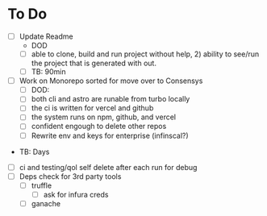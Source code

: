 # To Do

- [ ] Update Readme
  -  DOD 
  - [ ] able to clone, build and run project without help, 2) ability to see/run the project that is generated with out.
  - [ ] TB: 90min
- [ ] Work on Monorepo sorted for move over to Consensys
  - [ ] DOD:
  - [ ] both cli and astro are runable from turbo locally
  - [ ] the ci is written for vercel and github
  - [ ] the system runs on npm, github, and vercel
  - [ ] confident engough to delete other repos
  - [ ] Rewrite env and keys for enterprise (infinscal?)
- TB: Days
- [ ] ci and testing/qol self delete after each run for debug
- [ ] Deps check for 3rd party tools
  - [ ] truffle
    - [ ] ask for infura creds
  - [ ] ganache
